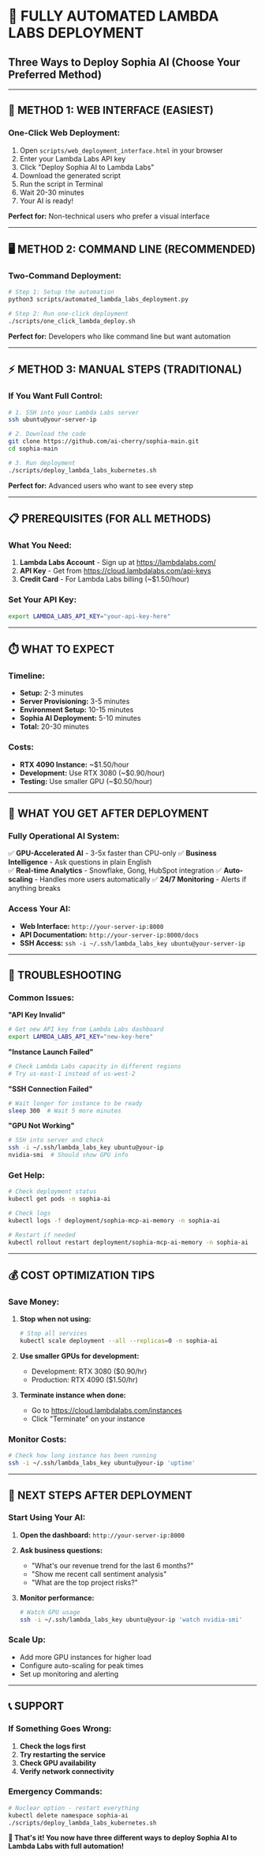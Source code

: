 # 🚀 **FULLY AUTOMATED LAMBDA LABS DEPLOYMENT**
## Three Ways to Deploy Sophia AI (Choose Your Preferred Method)

---

## 🎯 **METHOD 1: WEB INTERFACE (EASIEST)**

### **One-Click Web Deployment:**
1. Open `scripts/web_deployment_interface.html` in your browser
2. Enter your Lambda Labs API key
3. Click "Deploy Sophia AI to Lambda Labs" 
4. Download the generated script
5. Run the script in Terminal
6. Wait 20-30 minutes
7. Your AI is ready!

**Perfect for:** Non-technical users who prefer a visual interface

---

## 🖥️ **METHOD 2: COMMAND LINE (RECOMMENDED)**

### **Two-Command Deployment:**
```bash
# Step 1: Setup the automation
python3 scripts/automated_lambda_labs_deployment.py

# Step 2: Run one-click deployment
./scripts/one_click_lambda_deploy.sh
```

**Perfect for:** Developers who like command line but want automation

---

## ⚡ **METHOD 3: MANUAL STEPS (TRADITIONAL)**

### **If You Want Full Control:**
```bash
# 1. SSH into your Lambda Labs server
ssh ubuntu@your-server-ip

# 2. Download the code
git clone https://github.com/ai-cherry/sophia-main.git
cd sophia-main

# 3. Run deployment
./scripts/deploy_lambda_labs_kubernetes.sh
```

**Perfect for:** Advanced users who want to see every step

---

## 📋 **PREREQUISITES (FOR ALL METHODS)**

### **What You Need:**
1. **Lambda Labs Account** - Sign up at https://lambdalabs.com/
2. **API Key** - Get from https://cloud.lambdalabs.com/api-keys
3. **Credit Card** - For Lambda Labs billing (~$1.50/hour)

### **Set Your API Key:**
```bash
export LAMBDA_LABS_API_KEY="your-api-key-here"
```

---

## ⏱️ **WHAT TO EXPECT**

### **Timeline:**
- **Setup:** 2-3 minutes
- **Server Provisioning:** 3-5 minutes  
- **Environment Setup:** 10-15 minutes
- **Sophia AI Deployment:** 5-10 minutes
- **Total:** 20-30 minutes

### **Costs:**
- **RTX 4090 Instance:** ~$1.50/hour
- **Development:** Use RTX 3080 (~$0.90/hour)
- **Testing:** Use smaller GPU (~$0.50/hour)

---

## 🎉 **WHAT YOU GET AFTER DEPLOYMENT**

### **Fully Operational AI System:**
✅ **GPU-Accelerated AI** - 3-5x faster than CPU-only
✅ **Business Intelligence** - Ask questions in plain English  
✅ **Real-time Analytics** - Snowflake, Gong, HubSpot integration
✅ **Auto-scaling** - Handles more users automatically
✅ **24/7 Monitoring** - Alerts if anything breaks

### **Access Your AI:**
- **Web Interface:** `http://your-server-ip:8000`
- **API Documentation:** `http://your-server-ip:8000/docs`
- **SSH Access:** `ssh -i ~/.ssh/lambda_labs_key ubuntu@your-server-ip`

---

## 🔧 **TROUBLESHOOTING**

### **Common Issues:**

**"API Key Invalid"**
```bash
# Get new API key from Lambda Labs dashboard
export LAMBDA_LABS_API_KEY="new-key-here"
```

**"Instance Launch Failed"**
```bash
# Check Lambda Labs capacity in different regions
# Try us-east-1 instead of us-west-2
```

**"SSH Connection Failed"**
```bash
# Wait longer for instance to be ready
sleep 300  # Wait 5 more minutes
```

**"GPU Not Working"**
```bash
# SSH into server and check
ssh -i ~/.ssh/lambda_labs_key ubuntu@your-ip
nvidia-smi  # Should show GPU info
```

### **Get Help:**
```bash
# Check deployment status
kubectl get pods -n sophia-ai

# Check logs
kubectl logs -f deployment/sophia-mcp-ai-memory -n sophia-ai

# Restart if needed
kubectl rollout restart deployment/sophia-mcp-ai-memory -n sophia-ai
```

---

## 💰 **COST OPTIMIZATION TIPS**

### **Save Money:**
1. **Stop when not using:**
   ```bash
   # Stop all services
   kubectl scale deployment --all --replicas=0 -n sophia-ai
   ```

2. **Use smaller GPUs for development:**
   - Development: RTX 3080 ($0.90/hr)
   - Production: RTX 4090 ($1.50/hr)

3. **Terminate instance when done:**
   - Go to https://cloud.lambdalabs.com/instances
   - Click "Terminate" on your instance

### **Monitor Costs:**
```bash
# Check how long instance has been running
ssh -i ~/.ssh/lambda_labs_key ubuntu@your-ip 'uptime'
```

---

## 🚀 **NEXT STEPS AFTER DEPLOYMENT**

### **Start Using Your AI:**
1. **Open the dashboard:** `http://your-server-ip:8000`
2. **Ask business questions:**
   - "What's our revenue trend for the last 6 months?"
   - "Show me recent call sentiment analysis"
   - "What are the top project risks?"

3. **Monitor performance:**
   ```bash
   # Watch GPU usage
   ssh -i ~/.ssh/lambda_labs_key ubuntu@your-ip 'watch nvidia-smi'
   ```

### **Scale Up:**
- Add more GPU instances for higher load
- Configure auto-scaling for peak times
- Set up monitoring and alerting

---

## 📞 **SUPPORT**

### **If Something Goes Wrong:**
1. **Check the logs first**
2. **Try restarting the service**
3. **Check GPU availability**
4. **Verify network connectivity**

### **Emergency Commands:**
```bash
# Nuclear option - restart everything
kubectl delete namespace sophia-ai
./scripts/deploy_lambda_labs_kubernetes.sh
```

**🎉 That's it! You now have three different ways to deploy Sophia AI to Lambda Labs with full automation!**
